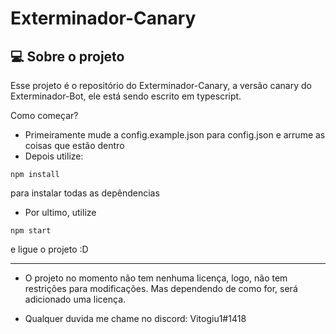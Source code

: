 # Exterminador-Canary

## 💻 Sobre o projeto

Esse projeto é o repositório do Exterminador-Canary, a versão canary do Exterminador-Bot, ele está sendo escrito em typescript.

Como começar?

- Primeiramente mude a config.example.json para config.json e arrume as coisas que estão dentro
- Depois utilize:

```shell
npm install
```
para instalar todas as depêndencias

- Por ultimo, utilize 
```shell
npm start
```

 e ligue o projeto :D


---

- O projeto no momento não tem nenhuma licença, logo, não tem restrições para modificações. Mas dependendo de como for, será adicionado uma licença.

- Qualquer duvida me chame no discord: Vitogiu1#1418